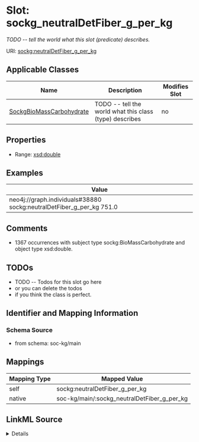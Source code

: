 

# Slot: sockg_neutralDetFiber_g_per_kg


_TODO -- tell the world what this slot (predicate) describes._





URI: [sockg:neutralDetFiber_g_per_kg](http://www.semanticweb.org/sockg/ontologies/2024/0/soil-carbon-ontology/neutralDetFiber_g_per_kg)



<!-- no inheritance hierarchy -->





## Applicable Classes

| Name | Description | Modifies Slot |
| --- | --- | --- |
| [SockgBioMassCarbohydrate](../classes/SockgBioMassCarbohydrate.md) | TODO -- tell the world what this class (type) describes |  no  |







## Properties

* Range: [xsd:double](http://www.w3.org/2001/XMLSchema#double)






## Examples

| Value |
| --- |
| neo4j://graph.individuals#38880 sockg:neutralDetFiber_g_per_kg 751.0 |

## Comments

* 1367 occurrences with subject type sockg:BioMassCarbohydrate and object type xsd:double.

## TODOs

* TODO -- Todos for this slot go here
* or you can delete the todos
* if you think the class is perfect.

## Identifier and Mapping Information







### Schema Source


* from schema: soc-kg/main




## Mappings

| Mapping Type | Mapped Value |
| ---  | ---  |
| self | sockg:neutralDetFiber_g_per_kg |
| native | soc-kg/main/:sockg_neutralDetFiber_g_per_kg |




## LinkML Source

<details>
```yaml
name: sockg_neutralDetFiber_g_per_kg
description: TODO -- tell the world what this slot (predicate) describes.
todos:
- TODO -- Todos for this slot go here
- or you can delete the todos
- if you think the class is perfect.
comments:
- 1367 occurrences with subject type sockg:BioMassCarbohydrate and object type xsd:double.
examples:
- value: neo4j://graph.individuals#38880 sockg:neutralDetFiber_g_per_kg 751.0
from_schema: soc-kg/main
rank: 1000
slot_uri: sockg:neutralDetFiber_g_per_kg
alias: sockg_neutralDetFiber_g_per_kg
domain_of:
- sockg_BioMassCarbohydrate
range: double

```
</details>